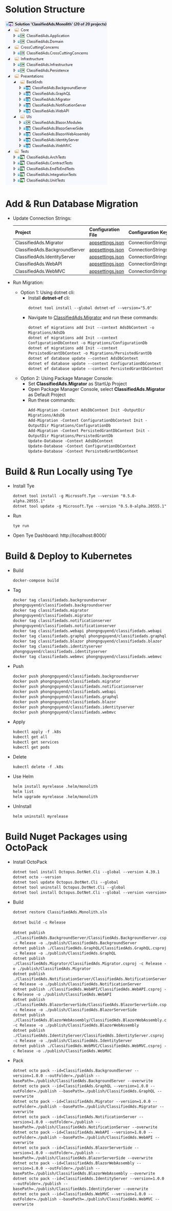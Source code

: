 # Solution Structure
![alt text](/docs/imgs/code-solution-structure.png)

# Add & Run Database Migration

- Update Connection Strings:

  | Project  | Configuration File | Configuration Key |
  | -------- | ------------------ | ----------------- |
  | ClassifiedAds.Migrator | [appsettings.json](ClassifiedAds.Migrator/appsettings.json) | ConnectionStrings:ClassifiedAds |
  | ClassifiedAds.BackgroundServer | [appsettings.json](ClassifiedAds.BackgroundServer/appsettings.json) | ConnectionStrings:ClassifiedAds |
  | ClassifiedAds.IdentityServer | [appsettings.json](ClassifiedAds.IdentityServer/appsettings.json) | ConnectionStrings:ClassifiedAds |
  | ClassifiedAds.WebAPI | [appsettings.json](ClassifiedAds.WebAPI/appsettings.json) | ConnectionStrings:ClassifiedAds |
  | ClassifiedAds.WebMVC | [appsettings.json](ClassifiedAds.WebMVC/appsettings.json) | ConnectionStrings:ClassifiedAds |


- Run Migration:
  + Option 1: Using dotnet cli:
    + Install **dotnet-ef** cli:
      ```
      dotnet tool install --global dotnet-ef --version="5.0"
      ```
    + Navigate to [ClassifiedAds.Migrator](ClassifiedAds.Migrator/) and run these commands:
      ```
      dotnet ef migrations add Init --context AdsDbContext -o Migrations/AdsDb
      dotnet ef migrations add Init --context ConfigurationDbContext -o Migrations/ConfigurationDb
      dotnet ef migrations add Init --context PersistedGrantDbContext -o Migrations/PersistedGrantDb
      dotnet ef database update --context AdsDbContext
      dotnet ef database update --context ConfigurationDbContext
      dotnet ef database update --context PersistedGrantDbContext
      ```
  + Option 2: Using Package Manager Console:
    + Set **ClassifiedAds.Migrator** as StartUp Project
    + Open Package Manager Console, select **ClassifiedAds.Migrator** as Default Project
    + Run these commands:
      ```
      Add-Migration -Context AdsDbContext Init -OutputDir Migrations/AdsDb
      Add-Migration -Context ConfigurationDbContext Init -OutputDir Migrations/ConfigurationDb
      Add-Migration -Context PersistedGrantDbContext Init -OutputDir Migrations/PersistedGrantDb
      Update-Database -Context AdsDbContext
      Update-Database -Context ConfigurationDbContext
      Update-Database -Context PersistedGrantDbContext
      ```  

# Build & Run Locally using Tye

- Install Tye
  ```
  dotnet tool install -g Microsoft.Tye --version "0.5.0-alpha.20555.1"
  dotnet tool update -g Microsoft.Tye --version "0.5.0-alpha.20555.1"
  ```
  
- Run
  ```
  tye run
  ```
  
- Open Tye Dashboard: http://localhost:8000/

# Build & Deploy to Kubernetes

- Build
  ```
  docker-compose build
  ```

- Tag
  ```
  docker tag classifiedads.backgroundserver phongnguyend/classifiedads.backgroundserver
  docker tag classifiedads.migrator phongnguyend/classifiedads.migrator
  docker tag classifiedads.notificationserver phongnguyend/classifiedads.notificationserver
  docker tag classifiedads.webapi phongnguyend/classifiedads.webapi
  docker tag classifiedads.graphql phongnguyend/classifiedads.graphql
  docker tag classifiedads.blazor phongnguyend/classifiedads.blazor
  docker tag classifiedads.identityserver phongnguyend/classifiedads.identityserver
  docker tag classifiedads.webmvc phongnguyend/classifiedads.webmvc
  ```

- Push
  ```
  docker push phongnguyend/classifiedads.backgroundserver
  docker push phongnguyend/classifiedads.migrator
  docker push phongnguyend/classifiedads.notificationserver
  docker push phongnguyend/classifiedads.webapi
  docker push phongnguyend/classifiedads.graphql
  docker push phongnguyend/classifiedads.blazor
  docker push phongnguyend/classifiedads.identityserver
  docker push phongnguyend/classifiedads.webmvc
  ```

- Apply
  ```
  kubectl apply -f .k8s
  kubectl get all
  kubectl get services
  kubectl get pods
  ```

- Delete
  ```
  kubectl delete -f .k8s
  ```
  
- Use Helm
  ```
  helm install myrelease .helm/monolith
  helm list
  helm upgrade myrelease .helm/monolith
  ```

- UnInstall
  ```
  helm uninstall myrelease
  ```

# Build Nuget Packages using OctoPack

- Install OctoPack
  ```
  dotnet tool install Octopus.DotNet.Cli --global --version 4.39.1
  dotnet octo --version
  dotnet tool update Octopus.DotNet.Cli --global
  dotnet tool uninstall Octopus.DotNet.Cli --global
  dotnet tool install Octopus.DotNet.Cli --global --version <version>
  ```

- Build
  ```
  dotnet restore ClassifiedAds.Monolith.sln

  dotnet build -c Release

  dotnet publish ./ClassifiedAds.BackgroundServer/ClassifiedAds.BackgroundServer.csproj -c Release -o ./publish/ClassifiedAds.BackgroundServer
  dotnet publish ./ClassifiedAds.GraphQL/ClassifiedAds.GraphQL.csproj -c Release -o ./publish/ClassifiedAds.GraphQL
  dotnet publish ./ClassifiedAds.Migrator/ClassifiedAds.Migrator.csproj -c Release -o ./publish/ClassifiedAds.Migrator
  dotnet publish ./ClassifiedAds.NotificationServer/ClassifiedAds.NotificationServer.csproj -c Release -o ./publish/ClassifiedAds.NotificationServer
  dotnet publish ./ClassifiedAds.WebAPI/ClassifiedAds.WebAPI.csproj -c Release -o ./publish/ClassifiedAds.WebAPI
  dotnet publish ./ClassifiedAds.BlazorServerSide/ClassifiedAds.BlazorServerSide.csproj -c Release -o ./publish/ClassifiedAds.BlazorServerSide
  dotnet publish ./ClassifiedAds.BlazorWebAssembly/ClassifiedAds.BlazorWebAssembly.csproj -c Release -o ./publish/ClassifiedAds.BlazorWebAssembly
  dotnet publish ./ClassifiedAds.IdentityServer/ClassifiedAds.IdentityServer.csproj -c Release -o ./publish/ClassifiedAds.IdentityServer
  dotnet publish ./ClassifiedAds.WebMVC/ClassifiedAds.WebMVC.csproj -c Release -o ./publish/ClassifiedAds.WebMVC
  ```

- Pack
  ```
  dotnet octo pack --id=ClassifiedAds.BackgroundServer --version=1.0.0 --outFolder=./publish --basePath=./publish/ClassifiedAds.BackgroundServer --overwrite
  dotnet octo pack --id=ClassifiedAds.GraphQL --version=1.0.0 --outFolder=./publish --basePath=./publish/ClassifiedAds.GraphQL --overwrite
  dotnet octo pack --id=ClassifiedAds.Migrator --version=1.0.0 --outFolder=./publish --basePath=./publish/ClassifiedAds.Migrator --overwrite
  dotnet octo pack --id=ClassifiedAds.NotificationServer --version=1.0.0 --outFolder=./publish --basePath=./publish/ClassifiedAds.NotificationServer --overwrite
  dotnet octo pack --id=ClassifiedAds.WebAPI --version=1.0.0 --outFolder=./publish --basePath=./publish/ClassifiedAds.WebAPI --overwrite
  dotnet octo pack --id=ClassifiedAds.BlazorServerSide --version=1.0.0 --outFolder=./publish --basePath=./publish/ClassifiedAds.BlazorServerSide --overwrite
  dotnet octo pack --id=ClassifiedAds.BlazorWebAssembly --version=1.0.0 --outFolder=./publish --basePath=./publish/ClassifiedAds.BlazorWebAssembly --overwrite
  dotnet octo pack --id=ClassifiedAds.IdentityServer --version=1.0.0 --outFolder=./publish --basePath=./publish/ClassifiedAds.IdentityServer --overwrite
  dotnet octo pack --id=ClassifiedAds.WebMVC --version=1.0.0 --outFolder=./publish --basePath=./publish/ClassifiedAds.WebMVC --overwrite
  ```